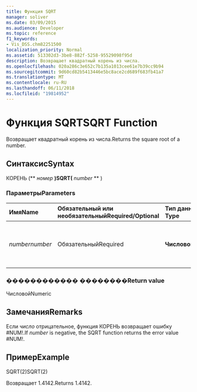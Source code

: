 ```yaml
---
title: Функция SQRT
manager: soliver
ms.date: 03/09/2015
ms.audience: Developer
ms.topic: reference
f1_keywords:
- Vis_DSS.chm82251500
localization_priority: Normal
ms.assetid: 513302d3-3be8-882f-5258-95529098f95d
description: Возвращает квадратный корень из числа.
ms.openlocfilehash: 020a286c3e652c7b135a1013cee61e7b39cc9b94
ms.sourcegitcommit: 9d60cd82b5413446e5bc8ace2cd689f683fb41a7
ms.translationtype: MT
ms.contentlocale: ru-RU
ms.lasthandoff: 06/11/2018
ms.locfileid: "19814952"
---
```

# <a name="sqrt-function"></a><span data-ttu-id="217e8-103">Функция SQRT</span><span class="sxs-lookup"><span data-stu-id="217e8-103">SQRT Function</span></span>

<span data-ttu-id="217e8-104">Возвращает квадратный корень из числа.</span><span class="sxs-lookup"><span data-stu-id="217e8-104">Returns the square root of a number.</span></span> 
  
## <a name="syntax"></a><span data-ttu-id="217e8-105">Синтаксис</span><span class="sxs-lookup"><span data-stu-id="217e8-105">Syntax</span></span>

<span data-ttu-id="217e8-106">КОРЕНЬ (** *номер* **)</span><span class="sxs-lookup"><span data-stu-id="217e8-106">SQRT(** *number* ** )</span></span> 
  
### <a name="parameters"></a><span data-ttu-id="217e8-107">Параметры</span><span class="sxs-lookup"><span data-stu-id="217e8-107">Parameters</span></span>

|<span data-ttu-id="217e8-108">**Имя**</span><span class="sxs-lookup"><span data-stu-id="217e8-108">**Name**</span></span>|<span data-ttu-id="217e8-109">**Обязательный или необязательный**</span><span class="sxs-lookup"><span data-stu-id="217e8-109">**Required/Optional**</span></span>|<span data-ttu-id="217e8-110">**Тип данных**</span><span class="sxs-lookup"><span data-stu-id="217e8-110">**Data Type**</span></span>|<span data-ttu-id="217e8-111">**Описание**</span><span class="sxs-lookup"><span data-stu-id="217e8-111">**Description**</span></span>|
|:-----|:-----|:-----|:-----|
| <span data-ttu-id="217e8-112">_number_</span><span class="sxs-lookup"><span data-stu-id="217e8-112">_number_</span></span> <br/> |<span data-ttu-id="217e8-113">Обязательный</span><span class="sxs-lookup"><span data-stu-id="217e8-113">Required</span></span>  <br/> |<span data-ttu-id="217e8-114">**Числовой**</span><span class="sxs-lookup"><span data-stu-id="217e8-114">**Numeric**</span></span> <br/> |<span data-ttu-id="217e8-115">Номер, который требуется найти квадратный корень.</span><span class="sxs-lookup"><span data-stu-id="217e8-115">The number whose square root you want to find.</span></span>  <br/> |
   
### <a name="return-value"></a><span data-ttu-id="217e8-116">������������ ��������</span><span class="sxs-lookup"><span data-stu-id="217e8-116">Return value</span></span>

<span data-ttu-id="217e8-117">Числовой</span><span class="sxs-lookup"><span data-stu-id="217e8-117">Numeric</span></span>
  
## <a name="remarks"></a><span data-ttu-id="217e8-118">Замечания</span><span class="sxs-lookup"><span data-stu-id="217e8-118">Remarks</span></span>

<span data-ttu-id="217e8-119">Если _число_ отрицательное, функция КОРЕНЬ возвращает ошибку #NUM!.</span><span class="sxs-lookup"><span data-stu-id="217e8-119">If  _number_ is negative, the SQRT function returns the error value #NUM!.</span></span> 
  
## <a name="example"></a><span data-ttu-id="217e8-120">Пример</span><span class="sxs-lookup"><span data-stu-id="217e8-120">Example</span></span>

<span data-ttu-id="217e8-121">SQRT(2)</span><span class="sxs-lookup"><span data-stu-id="217e8-121">SQRT(2)</span></span> 
  
<span data-ttu-id="217e8-122">Возвращает 1.4142.</span><span class="sxs-lookup"><span data-stu-id="217e8-122">Returns 1.4142.</span></span> 
  

